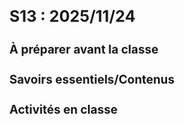 # S13 : 2025/11/24

## À préparer avant la classe


## Savoirs essentiels/Contenus


## Activités en classe
